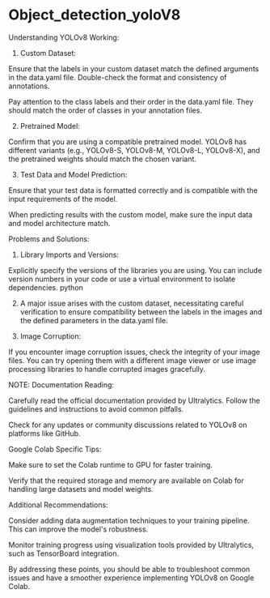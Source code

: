 # Object_detection_yoloV8

Understanding YOLOv8 Working:

1. Custom Dataset:

Ensure that the labels in your custom dataset match the defined arguments in the data.yaml file. Double-check the format and consistency of annotations.

Pay attention to the class labels and their order in the data.yaml file. They should match the order of classes in your annotation files.

2. Pretrained Model:

Confirm that you are using a compatible pretrained model. YOLOv8 has different variants (e.g., YOLOv8-S, YOLOv8-M, YOLOv8-L, YOLOv8-X), and the pretrained weights should match the chosen variant.

3. Test Data and Model Prediction:

Ensure that your test data is formatted correctly and is compatible with the input requirements of the model.

When predicting results with the custom model, make sure the input data and model architecture match.

Problems and Solutions:

1. Library Imports and Versions:

Explicitly specify the versions of the libraries you are using. You can include version numbers in your code or use a virtual environment to isolate dependencies.
python

2. A major issue arises with the custom dataset, necessitating careful verification to ensure compatibility between the labels in the images and the defined parameters in the data.yaml file.

3. Image Corruption:

If you encounter image corruption issues, check the integrity of your image files. You can try opening them with a different image viewer or use image processing libraries to handle corrupted images gracefully.

NOTE: Documentation Reading:

Carefully read the official documentation provided by Ultralytics. Follow the guidelines and instructions to avoid common pitfalls.

Check for any updates or community discussions related to YOLOv8 on platforms like GitHub.

Google Colab Specific Tips:

Make sure to set the Colab runtime to GPU for faster training.

Verify that the required storage and memory are available on Colab for handling large datasets and model weights.

Additional Recommendations:

Consider adding data augmentation techniques to your training pipeline. This can improve the model's robustness.

Monitor training progress using visualization tools provided by Ultralytics, such as TensorBoard integration.

By addressing these points, you should be able to troubleshoot common issues and have a smoother experience implementing YOLOv8 on Google Colab.





